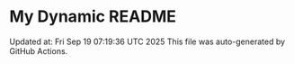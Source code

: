 # My Dynamic README
Updated at: Fri Sep 19 07:19:36 UTC 2025
This file was auto-generated by GitHub Actions.
